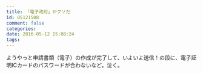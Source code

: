 ```yaml
---
title: 「電子政府」がクソだ
id: 05121508
comment: false
categories:
date: 2016-05-12 15:08:24
tags:
---
```


ようやっと申請書類（電子）の作成が完了して、いよいよ送信！の段に、電子証明ICカードのパスワードが合わないなど。泣く。
